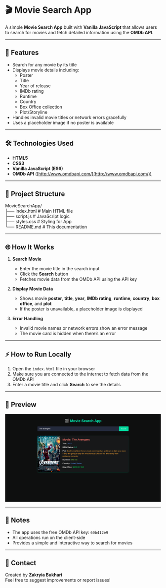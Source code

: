 # 🎬 Movie Search App

A simple **Movie Search App** built with **Vanilla JavaScript** that allows users to search for movies and fetch detailed information using the **OMDb API**.

---

## 🚀 Features

- Search for any movie by its title
- Displays movie details including:
  - Poster
  - Title
  - Year of release
  - IMDb rating
  - Runtime
  - Country
  - Box Office collection
  - Plot/Storyline
- Handles invalid movie titles or network errors gracefully
- Uses a placeholder image if no poster is available

---

## 🛠 Technologies Used

- **HTML5**
- **CSS3**
- **Vanilla JavaScript (ES6)**
- **OMDb API** ([http://www.omdbapi.com/](http://www.omdbapi.com/))

---

## 📂 Project Structure

MovieSearchApp/<br>
├── index.html # Main HTML file<br>
├── script.js # JavaScript logic<br>
├── styles.css # Styling for App<br>
└── README.md # This documentation<br>

---

## 🌐 How It Works

1. **Search Movie**
   - Enter the movie title in the search input
   - Click the **Search** button
   - Fetches movie data from the OMDb API using the API key

2. **Display Movie Data**
   - Shows movie **poster**, **title**, **year**, **IMDb rating**, **runtime**, **country**, **box office**, and **plot**
   - If the poster is unavailable, a placeholder image is displayed

3. **Error Handling**
   - Invalid movie names or network errors show an error message
   - The movie card is hidden when there’s an error

---

## ⚡ How to Run Locally

1. Open the `index.html` file in your browser  
2. Make sure you are connected to the internet to fetch data from the OMDb API  
3. Enter a movie title and click **Search** to see the details

---
## 📸 Preview

![alt text](image.png)

---

## 📌 Notes

- The app uses the free OMDb API key: `60b412e9`
- All operations run on the client-side
- Provides a simple and interactive way to search for movies

---

## 📧 Contact

Created by **Zakryia Bukhari**  
Feel free to suggest improvements or report issues!
